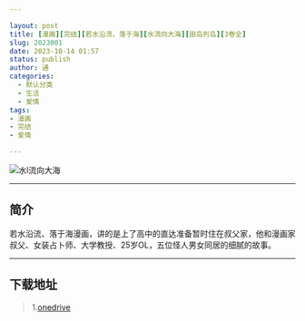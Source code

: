 ```yaml
---

layout: post
title: [漫画][完结][若水沿流，落于海][水流向大海][田岛列岛][3卷全]
slug: 2023001
date: 2023-10-14 01:57
status: publish
author: 通
categories: 
  - 默认分类
  - 生活
  - 爱情
tags:
- 漫画
- 完结
- 爱情

---
```


![水l流向大海](https://i.postimg.cc/Qxdm5WT4/3812b31bb051f8198618130517e15ded2e738bd4497c.webp)
***
## 简介
若水沿流、落于海漫画，讲的是上了高中的直达准备暂时住在叔父家，他和漫画家叔父、女装占卜师、大学教授、25岁OL，五位怪人男女同居的细腻的故事。
***
## 下载地址
>  1.[onedrive](https://ltld-my.sharepoint.com/:u:/g/personal/acgn_ltld_onmicrosoft_com/EWJFy_IhSV5An7s4iEo2TTMB1J6dUvYICuCsqtibWqgpyA)
